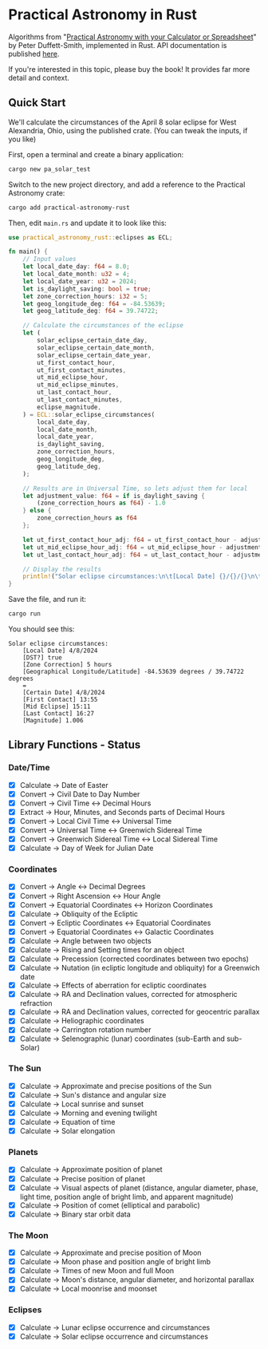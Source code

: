 # Practical Astronomy in Rust

Algorithms from "[Practical Astronomy with your Calculator or Spreadsheet](https://www.amazon.com/Practical-Astronomy-your-Calculator-Spreadsheet/dp/1108436072)" by Peter Duffett-Smith, implemented in Rust.  API documentation is published [here](https://jfcarr.github.io/practical-astronomy-rust/).

If you're interested in this topic, please buy the book!  It provides far more detail and context.

## Quick Start

We'll calculate the circumstances of the April 8 solar eclipse for West Alexandria, Ohio, using the published crate.  (You can tweak the inputs, if you like)

First, open a terminal and create a binary application:

```bash
cargo new pa_solar_test
```

Switch to the new project directory, and add a reference to the Practical Astronomy crate:

```bash
cargo add practical-astronomy-rust
```

Then, edit `main.rs` and update it to look like this:

```rust
use practical_astronomy_rust::eclipses as ECL;

fn main() {
    // Input values
    let local_date_day: f64 = 8.0;
    let local_date_month: u32 = 4;
    let local_date_year: u32 = 2024;
    let is_daylight_saving: bool = true;
    let zone_correction_hours: i32 = 5;
    let geog_longitude_deg: f64 = -84.53639;
    let geog_latitude_deg: f64 = 39.74722;

    // Calculate the circumstances of the eclipse
    let (
        solar_eclipse_certain_date_day,
        solar_eclipse_certain_date_month,
        solar_eclipse_certain_date_year,
        ut_first_contact_hour,
        ut_first_contact_minutes,
        ut_mid_eclipse_hour,
        ut_mid_eclipse_minutes,
        ut_last_contact_hour,
        ut_last_contact_minutes,
        eclipse_magnitude,
    ) = ECL::solar_eclipse_circumstances(
        local_date_day,
        local_date_month,
        local_date_year,
        is_daylight_saving,
        zone_correction_hours,
        geog_longitude_deg,
        geog_latitude_deg,
    );

    // Results are in Universal Time, so lets adjust them for local
    let adjustment_value: f64 = if is_daylight_saving {
        (zone_correction_hours as f64) - 1.0
    } else {
        zone_correction_hours as f64
    };

    let ut_first_contact_hour_adj: f64 = ut_first_contact_hour - adjustment_value;
    let ut_mid_eclipse_hour_adj: f64 = ut_mid_eclipse_hour - adjustment_value;
    let ut_last_contact_hour_adj: f64 = ut_last_contact_hour - adjustment_value;

    // Display the results
    println!("Solar eclipse circumstances:\n\t[Local Date] {}/{}/{}\n\t[DST?] {}\n\t[Zone Correction] {} hours\n\t[Geographical Longitude/Latitude] {} degrees / {} degrees\n\t=\n\t[Certain Date] {}/{}/{}\n\t[First Contact] {}:{}\n\t[Mid Eclipse] {}:{}\n\t[Last Contact] {}:{}\n\t[Magnitude] {}", local_date_month, local_date_day, local_date_year, is_daylight_saving, zone_correction_hours, geog_longitude_deg, geog_latitude_deg, solar_eclipse_certain_date_month, solar_eclipse_certain_date_day, solar_eclipse_certain_date_year, ut_first_contact_hour_adj, ut_first_contact_minutes, ut_mid_eclipse_hour_adj, ut_mid_eclipse_minutes, ut_last_contact_hour_adj, ut_last_contact_minutes, eclipse_magnitude);
}
```

Save the file, and run it:

```bash
cargo run
```

You should see this:

```
Solar eclipse circumstances:
	[Local Date] 4/8/2024
	[DST?] true
	[Zone Correction] 5 hours
	[Geographical Longitude/Latitude] -84.53639 degrees / 39.74722 degrees
	=
	[Certain Date] 4/8/2024
	[First Contact] 13:55
	[Mid Eclipse] 15:11
	[Last Contact] 16:27
	[Magnitude] 1.006
```

## Library Functions - Status

### Date/Time

- [x] Calculate -> Date of Easter
- [x] Convert -> Civil Date to Day Number
- [x] Convert -> Civil Time <-> Decimal Hours
- [x] Extract -> Hour, Minutes, and Seconds parts of Decimal Hours
- [x] Convert -> Local Civil Time <-> Universal Time
- [x] Convert -> Universal Time <-> Greenwich Sidereal Time
- [x] Convert -> Greenwich Sidereal Time <-> Local Sidereal Time
- [x] Calculate -> Day of Week for Julian Date

### Coordinates

- [x] Convert -> Angle <-> Decimal Degrees
- [x] Convert -> Right Ascension <-> Hour Angle
- [x] Convert -> Equatorial Coordinates <-> Horizon Coordinates
- [x] Calculate -> Obliquity of the Ecliptic
- [x] Convert -> Ecliptic Coordinates <-> Equatorial Coordinates
- [x] Convert -> Equatorial Coordinates <-> Galactic Coordinates
- [x] Calculate -> Angle between two objects
- [x] Calculate -> Rising and Setting times for an object
- [x] Calculate -> Precession (corrected coordinates between two epochs)
- [x] Calculate -> Nutation (in ecliptic longitude and obliquity) for a Greenwich date
- [x] Calculate -> Effects of aberration for ecliptic coordinates
- [x] Calculate -> RA and Declination values, corrected for atmospheric refraction
- [x] Calculate -> RA and Declination values, corrected for geocentric parallax
- [x] Calculate -> Heliographic coordinates
- [x] Calculate -> Carrington rotation number
- [x] Calculate -> Selenographic (lunar) coordinates (sub-Earth and sub-Solar)

### The Sun

- [x] Calculate -> Approximate and precise positions of the Sun
- [x] Calculate -> Sun's distance and angular size
- [x] Calculate -> Local sunrise and sunset
- [x] Calculate -> Morning and evening twilight
- [x] Calculate -> Equation of time
- [x] Calculate -> Solar elongation

### Planets

- [x] Calculate -> Approximate position of planet
- [x] Calculate -> Precise position of planet
- [x] Calculate -> Visual aspects of planet (distance, angular diameter, phase, light time, position angle of bright limb, and apparent magnitude)
- [x] Calculate -> Position of comet (elliptical and parabolic)
- [x] Calculate -> Binary star orbit data

### The Moon

- [x] Calculate -> Approximate and precise position of Moon
- [x] Calculate -> Moon phase and position angle of bright limb
- [x] Calculate -> Times of new Moon and full Moon
- [x] Calculate -> Moon's distance, angular diameter, and horizontal parallax
- [x] Calculate -> Local moonrise and moonset

### Eclipses

- [x] Calculate -> Lunar eclipse occurrence and circumstances
- [x] Calculate -> Solar eclipse occurrence and circumstances
